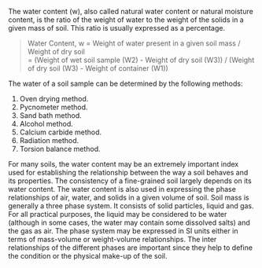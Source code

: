 The water content (w), also called natural water content or natural moisture content, is the ratio of the weight of water to the weight of the solids in a given mass of soil. This ratio is usually expressed as a percentage.

> Water Content, w = Weight of water present in a given soil mass / Weight of dry soil<br />
>         = (Weight of wet soil sample (W2) - Weight of dry soil (W3)) / (Weight of dry soil (W3) - Weight of container (W1))

The water of a soil sample can be determined by the following methods:
 1. Oven drying method. 
 2. Pycnometer method. 
 3. Sand bath method. 
 4. Alcohol method. 
 5. Calcium carbide method. 
 6. Radiation method. 
 7. Torsion balance method.

For many soils, the water content may be an extremely important index used for establishing the relationship between the way a soil behaves and its properties. The consistency of a fine-grained soil largely depends on its water content. The water content is also used in expressing the phase relationships of air, water, and solids in a given volume of soil. Soil mass is generally a three phase system. It consists of solid particles, liquid and gas. For all practical purposes, the liquid may be considered to be water (although in some cases, the water may contain some dissolved salts) and the gas as air. The phase system may be expressed in SI units either in terms of mass-volume or weight-volume relationships. The inter relationships of the different phases are important since they help to define the condition or the physical make-up of the soil.
